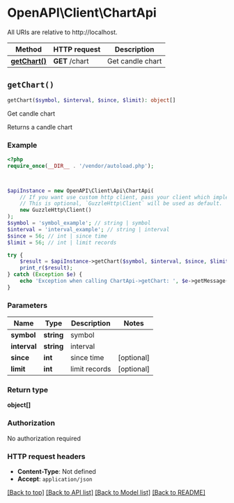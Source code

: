 # OpenAPI\Client\ChartApi

All URIs are relative to http://localhost.

Method | HTTP request | Description
------------- | ------------- | -------------
[**getChart()**](ChartApi.md#getChart) | **GET** /chart | Get candle chart


## `getChart()`

```php
getChart($symbol, $interval, $since, $limit): object[]
```

Get candle chart

Returns a candle chart

### Example

```php
<?php
require_once(__DIR__ . '/vendor/autoload.php');



$apiInstance = new OpenAPI\Client\Api\ChartApi(
    // If you want use custom http client, pass your client which implements `GuzzleHttp\ClientInterface`.
    // This is optional, `GuzzleHttp\Client` will be used as default.
    new GuzzleHttp\Client()
);
$symbol = 'symbol_example'; // string | symbol
$interval = 'interval_example'; // string | interval
$since = 56; // int | since time
$limit = 56; // int | limit records

try {
    $result = $apiInstance->getChart($symbol, $interval, $since, $limit);
    print_r($result);
} catch (Exception $e) {
    echo 'Exception when calling ChartApi->getChart: ', $e->getMessage(), PHP_EOL;
}
```

### Parameters

Name | Type | Description  | Notes
------------- | ------------- | ------------- | -------------
 **symbol** | **string**| symbol |
 **interval** | **string**| interval |
 **since** | **int**| since time | [optional]
 **limit** | **int**| limit records | [optional]

### Return type

**object[]**

### Authorization

No authorization required

### HTTP request headers

- **Content-Type**: Not defined
- **Accept**: `application/json`

[[Back to top]](#) [[Back to API list]](../../README.md#endpoints)
[[Back to Model list]](../../README.md#models)
[[Back to README]](../../README.md)
